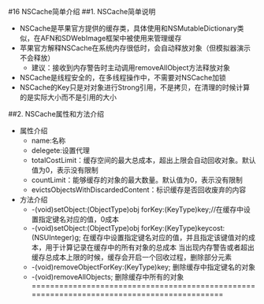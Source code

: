 #16 NSCache简单介绍
##1. NSCache简单说明
- NSCache是苹果官方提供的缓存类，具体使用和NSMutableDictionary类似，在AFN和SDWebImage框架中被使用来管理缓存
- 苹果官方解释NSCache在系统内存很低时，会自动释放对象（但模拟器演示不会释放）
    - 建议：接收到内存警告时主动调用removeAllObject方法释放对象
- NSCache是线程安全的，在多线程操作中，不需要对NSCache加锁
- NSCache的Key只是对对象进行Strong引用，不是拷贝，在清理的时候计算的是实际大小而不是引用的大小

##2. NSCache属性和方法介绍
- 属性介绍
    - name:名称
    - delegete:设置代理
    - totalCostLimit：缓存空间的最大总成本，超出上限会自动回收对象。默认值为0，表示没有限制
    - countLimit：能够缓存的对象的最大数量。默认值为0，表示没有限制
    - evictsObjectsWithDiscardedContent：标识缓存是否回收废弃的内容
- 方法介绍
    - -(void)setObject:(ObjectType)obj forKey:(KeyType)key;//在缓存中设置指定键名对应的值，0成本
    - -(void)setObject:(ObjectType)obj forKey:(KeyType)keycost:(NSUInteger)g;
            在缓存中设置指定键名对应的值，并且指定该键值对的成本，用于计算记录在缓存中的所有对象的总成本
            当出现内存警告或者超出缓存总成本上限的时候，缓存会开启一个回收过程，删除部分元素
    - -(void)removeObjectForKey:(KeyType)key;
            删除缓存中指定键名的对象
    - -(void)removeAllObjects;
            删除缓存中所有的对象
===========================================================================================
